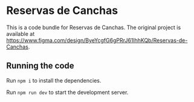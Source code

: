 
  # Reservas de Canchas

  This is a code bundle for Reservas de Canchas. The original project is available at https://www.figma.com/design/ByeYcgfG6gPRrJ61lhhKQb/Reservas-de-Canchas.

  ## Running the code

  Run `npm i` to install the dependencies.

  Run `npm run dev` to start the development server.
  